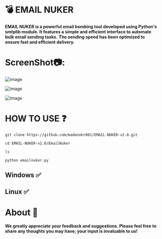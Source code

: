 # 💣 EMAIL NUKER
**EMAIL NUKER is a powerful email bombing tool developed using Python's smtplib module. It features a simple and efficient interface to automate bulk email sending tasks.**
**The sending speed has been optimized to ensure fast and efficient delivery.**

# ScreenShot📷:
![image](https://github.com/user-attachments/assets/a8234bff-9bbd-401c-b117-539c398c8c7c)



![image](https://github.com/user-attachments/assets/6961a99e-e6b5-4eca-85e7-6b7f6367b5dd)

![image](https://github.com/user-attachments/assets/98558022-68a3-4dcd-a57b-9c08475e77c4)

# HOW TO USE ❓
```
git clone https://github.com/madanokr001/EMAIL-NUKER-v2.0.git
```
```
cd EMAIL-NUKER-v2.0/EmailNuker
```
```
ls
```
```
python emailnuker.py
```

## Windows ✅
## Linux ✅

# About 🤑
**We greatly appreciate your feedback and suggestions. Please feel free to share any thoughts you may have; your input is invaluable to us!**




